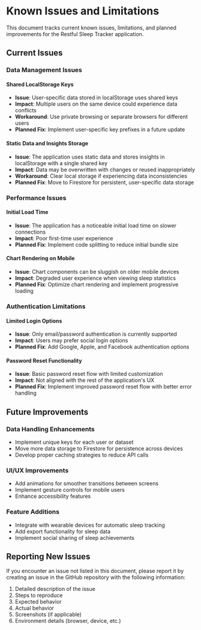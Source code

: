 # Known Issues and Limitations

This document tracks current known issues, limitations, and planned improvements for the Restful Sleep Tracker application.

## Current Issues

### Data Management Issues

#### Shared LocalStorage Keys
- **Issue**: User-specific data stored in localStorage uses shared keys
- **Impact**: Multiple users on the same device could experience data conflicts
- **Workaround**: Use private browsing or separate browsers for different users
- **Planned Fix**: Implement user-specific key prefixes in a future update

#### Static Data and Insights Storage
- **Issue**: The application uses static data and stores insights in localStorage with a single shared key
- **Impact**: Data may be overwritten with changes or reused inappropriately
- **Workaround**: Clear local storage if experiencing data inconsistencies
- **Planned Fix**: Move to Firestore for persistent, user-specific data storage

### Performance Issues

#### Initial Load Time
- **Issue**: The application has a noticeable initial load time on slower connections
- **Impact**: Poor first-time user experience
- **Planned Fix**: Implement code splitting to reduce initial bundle size

#### Chart Rendering on Mobile
- **Issue**: Chart components can be sluggish on older mobile devices
- **Impact**: Degraded user experience when viewing sleep statistics
- **Planned Fix**: Optimize chart rendering and implement progressive loading

### Authentication Limitations

#### Limited Login Options
- **Issue**: Only email/password authentication is currently supported
- **Impact**: Users may prefer social login options
- **Planned Fix**: Add Google, Apple, and Facebook authentication options

#### Password Reset Functionality
- **Issue**: Basic password reset flow with limited customization
- **Impact**: Not aligned with the rest of the application's UX
- **Planned Fix**: Implement improved password reset flow with better error handling

## Future Improvements

### Data Handling Enhancements
- Implement unique keys for each user or dataset
- Move more data storage to Firestore for persistence across devices
- Develop proper caching strategies to reduce API calls

### UI/UX Improvements
- Add animations for smoother transitions between screens
- Implement gesture controls for mobile users
- Enhance accessibility features

### Feature Additions
- Integrate with wearable devices for automatic sleep tracking
- Add export functionality for sleep data
- Implement social sharing of sleep achievements

## Reporting New Issues

If you encounter an issue not listed in this document, please report it by creating an issue in the GitHub repository with the following information:

1. Detailed description of the issue
2. Steps to reproduce
3. Expected behavior
4. Actual behavior
5. Screenshots (if applicable)
6. Environment details (browser, device, etc.)
